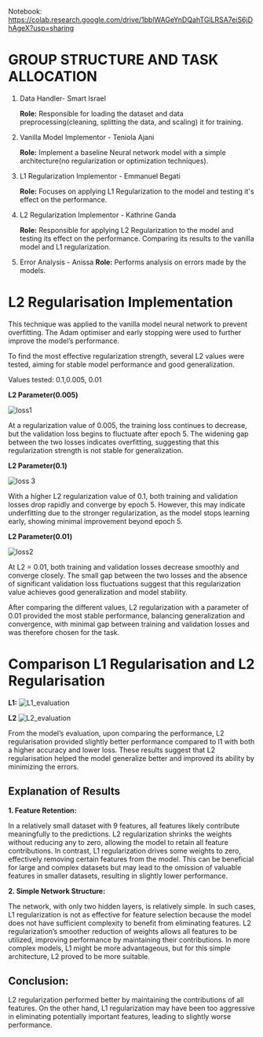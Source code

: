 Notebook: https://colab.research.google.com/drive/1bblWAGeYnDQahTGlLRSA7eiS6jDhAgeX?usp=sharing

# GROUP STRUCTURE AND TASK ALLOCATION

1. Data Handler- Smart Israel

   **Role:** Responsible for loading the dataset and data preprocessing(cleaning, splitting the data, and scaling) it for training.

2. Vanilla Model Implementor - Teniola Ajani

   **Role:** Implement a baseline Neural network model with a simple architecture(no regularization or optimization techniques).

3. L1 Regularization Implementor - Emmanuel Begati

   **Role:** Focuses on applying L1 Regularization to the model and testing it's effect on the performance.

4. L2 Regularization Implementor - Kathrine Ganda

   **Role:** Responsible for applying L2 Regularization to the model and testing its effect on the performance. Comparing its results to the vanilla model and L1 regularization.

5. Error Analysis - Anissa
   **Role:** Performs analysis on errors made by the models.

# L2 Regularisation Implementation

This technique was applied to the vanilla model neural network to prevent overfitting. The Adam optimiser and early stopping were used to further improve the model’s performance.

To find the most effective regularization strength, several L2 values were tested, aiming for stable model performance and good generalization.

Values tested: 0.1,0.005, 0.01

**L2 Parameter(0.005)**

![loss1](https://github.com/user-attachments/assets/dc70a046-cbf5-45a3-a8ff-27d1c3c1e29c)

At a regularization value of 0.005, the training loss continues to decrease, but the validation loss begins to fluctuate after epoch 5. The widening gap between the two losses indicates overfitting, suggesting that this regularization strength is not stable for generalization.

**L2 Parameter(0.1)**

![loss 3](https://github.com/user-attachments/assets/3aa1b08b-a69e-4d94-8e47-cd9147954fa1)

With a higher L2 regularization value of 0.1, both training and validation losses drop rapidly and converge by epoch 5. However, this may indicate underfitting due to the stronger regularization, as the model stops learning early, showing minimal improvement beyond epoch 5.

**L2 Parameter(0.01)**

![loss2](https://github.com/user-attachments/assets/7a7647eb-c0ee-4285-ab3a-bb10d0249598)

At L2 = 0.01, both training and validation losses decrease smoothly and converge closely. The small gap between the two losses and the absence of significant validation loss fluctuations suggest that this regularization value achieves good generalization and model stability.

After comparing the different values, L2 regularization with a parameter of 0.01 provided the most stable performance, balancing generalization and convergence, with minimal gap between training and validation losses and was therefore chosen for the task.

# Comparison L1 Regularisation and L2 Regularisation

**L1:**
![L1_evaluation](https://github.com/user-attachments/assets/bf48cb14-0bb4-4f12-8a80-4a40551d9394)

**L2**
![L2_evaluation](https://github.com/user-attachments/assets/143940ae-73a5-45a6-9df3-2c97f2b53fbe)

From the model’s evaluation, upon comparing the performance, L2 regularisation provided slightly better performance compared to l1 with both a higher accuracy and lower loss. These results suggest that L2 regularisation helped the model generalize better and improved its ability by minimizing the errors.

## Explanation of Results

**1. Feature Retention:**

In a relatively small dataset with 9 features, all features likely contribute meaningfully to the predictions. L2 regularization shrinks the weights without reducing any to zero, allowing the model to retain all feature contributions. In contrast, L1 regularization drives some weights to zero, effectively removing certain features from the model. This can be beneficial for large and complex datasets but may lead to the omission of valuable features in smaller datasets, resulting in slightly lower performance.

**2. Simple Network Structure:**

The network, with only two hidden layers, is relatively simple. In such cases, L1 regularization is not as effective for feature selection because the model does not have sufficient complexity to benefit from eliminating features. L2 regularization’s smoother reduction of weights allows all features to be utilized, improving performance by maintaining their contributions. In more complex models, L1 might be more advantageous, but for this simple architecture, L2 proved to be more suitable.

## Conclusion:

L2 regularization performed better by maintaining the contributions of all features. On the other hand, L1 regularization may have been too aggressive in eliminating potentially important features, leading to slightly worse performance.
